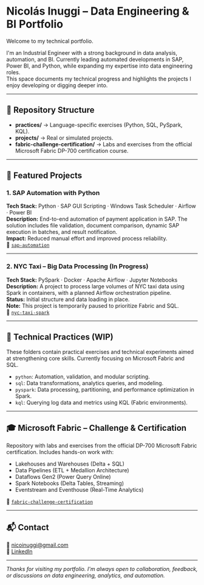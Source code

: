# Nicolás Inuggi – Data Engineering & BI Portfolio

Welcome to my technical portfolio.

I'm an Industrial Engineer with a strong background in data analysis, automation, and BI. Currently leading automated developments in SAP, Power BI, and Python, while expanding my expertise into data engineering roles.  
This space documents my technical progress and highlights the projects I enjoy developing or digging deeper into.

---

## 📁 Repository Structure

- **practices/** → Language-specific exercises (Python, SQL, PySpark, KQL).
- **projects/** → Real or simulated projects.
- **fabric-challenge-certification/** → Labs and exercises from the official Microsoft Fabric DP-700 certification course.

---

## 💼 Featured Projects

### 1. **SAP Automation with Python**
**Tech Stack:** Python · SAP GUI Scripting · Windows Task Scheduler · Airflow · Power BI  
**Description:** End-to-end automation of payment application in SAP. The solution includes file validation, document comparison, dynamic SAP execution in batches, and result notification.  
**Impact:** Reduced manual effort and improved process reliability.  
📁 [`sap-automation`](./sap-automation)

---

### 2. **NYC Taxi – Big Data Processing (In Progress)**
**Tech Stack:** PySpark · Docker · Apache Airflow · Jupyter Notebooks  
**Description:** A project to process large volumes of NYC taxi data using Spark in containers, with a planned Airflow orchestration pipeline.  
**Status:** Initial structure and data loading in place.  
**Note:** This project is temporarily paused to prioritize Fabric and SQL.  
📁 [`nyc-taxi-spark`](./nyc-taxi-spark)

---

## 🧪 Technical Practices (WIP)

These folders contain practical exercises and technical experiments aimed at strengthening core skills. Currently focusing on Microsoft Fabric and SQL.

- `python`: Automation, validation, and modular scripting.
- `sql`: Data transformations, analytics queries, and modeling.
- `pyspark`: Data processing, partitioning, and performance optimization in Spark.
- `kql`: Querying log data and metrics using KQL (Fabric environments).

---

## 🎓 Microsoft Fabric – Challenge & Certification

Repository with labs and exercises from the official DP-700 Microsoft Fabric certification. Includes hands-on work with:
- Lakehouses and Warehouses (Delta + SQL)
- Data Pipelines (ETL + Medallion Architecture)
- Dataflows Gen2 (Power Query Online)
- Spark Notebooks (Delta Tables, Streaming)
- Eventstream and Eventhouse (Real-Time Analytics)


📁 [`fabric-challenge-certification`](./fabric-challenge-certification)

---

## 📬 Contact

📧 nicoinuggi@gmail.com  
🔗 [LinkedIn](https://www.linkedin.com/in/nicolas-inuggi)

---

*Thanks for visiting my portfolio. I'm always open to collaboration, feedback, or discussions on data engineering, analytics, and automation.*